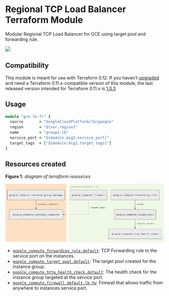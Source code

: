 # Regional TCP Load Balancer Terraform Module

Modular Regional TCP Load Balancer for GCE using target pool and forwarding rule.

<a href="https://concourse-tf.gcp.solutions/teams/main/pipelines/tf-examples-lb-basic" target="_blank">
<img src="https://concourse-tf.gcp.solutions/api/v1/teams/main/pipelines/tf-examples-lb-basic/badge" /></a>

## Compatibility

 This module is meant for use with Terraform 0.12. If you haven't [upgraded](https://www.terraform.io/upgrade-guides/0-12.html)
 and need a Terraform 0.11.x-compatible version of this module, the last released version intended for
 Terraform 0.11.x is [1.0.3](https://github.com/GoogleCloudPlatform/terraform-google-lb/releases/tag/1.0.3)

## Usage

```ruby
module "gce-lb-fr" {
  source       = "GoogleCloudPlatform/lb/google"
  region       = "${var.region}"
  name         = "group1-lb"
  service_port = "${module.mig1.service_port}"
  target_tags  = ["${module.mig1.target_tags}"]
}
```

## Resources created

**Figure 1.** *diagram of terraform resources*

![architecture diagram](https://raw.githubusercontent.com/GoogleCloudPlatform/terraform-google-lb/master/diagram.png)

- [`google_compute_forwarding_rule.default`](https://www.terraform.io/docs/providers/google/r/compute_forwarding_rule.html): TCP Forwarding rule to the service port on the instances.
- [`google_compute_target_pool.default`](https://www.terraform.io/docs/providers/google/r/compute_target_pool.html): The target pool created for the instance group.
- [`google_compute_http_health_check.default`](https://www.terraform.io/docs/providers/google/r/compute_http_health_check.html): The health check for the instance group targeted at the service port.
- [`google_compute_firewall.default-lb-fw`](https://www.terraform.io/docs/providers/google/r/compute_firewall.html): Firewall that allows traffic from anywhere to instances service port.
